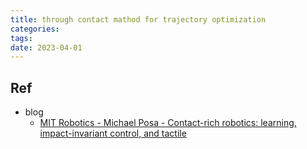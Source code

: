 ```yaml
---
title: through contact mathod for trajectory optimization
categories: 
tags: 
date: 2023-04-01
---
```


## Ref

- blog
    - [MIT Robotics - Michael Posa - Contact-rich robotics: learning, impact-invariant control, and tactile](https://www.bilibili.com/video/BV1GU4y1M7Qj/)